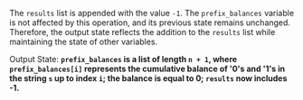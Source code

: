 The `results` list is appended with the value `-1`. The `prefix_balances` variable is not affected by this operation, and its previous state remains unchanged. Therefore, the output state reflects the addition to the `results` list while maintaining the state of other variables.

Output State: **`prefix_balances` is a list of length `n + 1`, where `prefix_balances[i]` represents the cumulative balance of '0's and '1's in the string `s` up to index `i`; the balance is equal to 0; `results` now includes -1.**